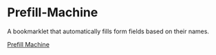 Prefill-Machine
===============

A bookmarklet that automatically fills form fields based on their names.

<a href="javascript:(function(){window.s195=document.createElement('script');window.s195.setAttribute('type','text/javascript');window.s195.setAttribute('src','https://raw.githubusercontent.com/batandwa/Prefill-Machine/master/prefill_machine.js');document.getElementsByTagName('body')[0].appendChild(window.s195);})();">Prefill Machine</a>